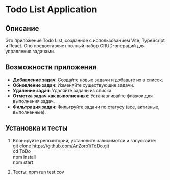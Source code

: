 # Todo List Application

## Описание

Это приложение Todo List, созданное с использованием Vite, TypeScript и React. Оно предоставляет полный набор CRUD-операций для управления задачами.

## Возможности приложения

- **Добавление задач**: Создайте новые задачи и добавьте их в список.
- **Обновление задач**: Изменяйте существующие задачи.
- **Удаление задач**: Удаляйте задачи из списка.
- **Отметка задач как выполненных**: Устанавливайте флажок для выполнения задач.
- **Фильтрация задач**: Фильтруйте задачи по статусу (все, активные, выполненные).

## Установка и тесты

1. Клонируйте репозиторий, установите зависимотси и запускайте:<br>
 git clone https://github.com/AnZoro1/ToDo.git<br>
cd ToDo<br>
npm install<br>
npm start

2. Тесты:
   npm run test:cov


